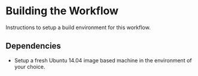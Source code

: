 # Building the Workflow

Instructions to setup a build environment for this workflow.

## Dependencies
  - Setup a fresh Ubuntu 14.04 image based machine in the environment of your choice.
